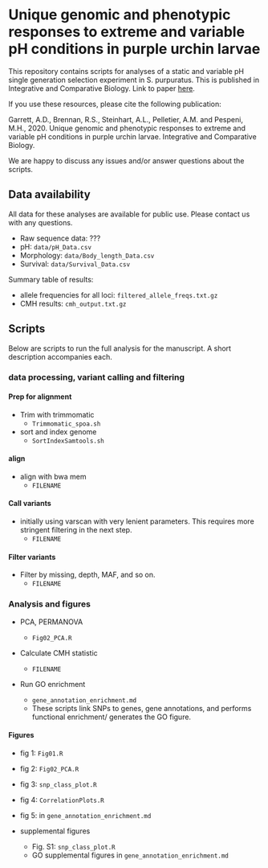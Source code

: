 # Unique genomic and phenotypic responses to extreme and variable pH conditions in purple urchin larvae

This repository contains scripts for analyses of a static and variable pH single generation selection experiment in S. purpuratus. This is published in Integrative and Comparative Biology. Link to paper [here](https://doi.org/10.1093/icb/icaa072).

If you use these resources, please cite the following publication:

Garrett, A.D., Brennan, R.S., Steinhart, A.L., Pelletier, A.M. and Pespeni, M.H., 2020. Unique genomic and phenotypic responses to extreme and variable pH conditions in purple urchin larvae. Integrative and Comparative Biology.

We are happy to discuss any issues and/or answer questions about the scripts.


## Data availability

All data for these analyses are available for public use. Please contact us with any questions.

- Raw sequence data: ???  
- pH: `data/pH_Data.csv`  
- Morphology: `data/Body_length_Data.csv`  
- Survival: `data/Survival_Data.csv`  

Summary table of results:  
- allele frequencies for all loci: `filtered_allele_freqs.txt.gz`  
- CMH results: `cmh_output.txt.gz`  

## Scripts

Below are scripts to run the full analysis for the manuscript. A short description accompanies each.

### data processing, variant calling and filtering

#### Prep for alignment

- Trim with trimmomatic
    - `Trimmomatic_spoa.sh`
- sort and index genome
    - `SortIndexSamtools.sh`

#### align

- align with bwa mem
    - `FILENAME`

#### Call variants

- initially using varscan with very lenient parameters. This requires more stringent filtering in the next step.
    - `FILENAME`

#### Filter variants

- Filter by missing, depth, MAF, and so on.
    - `FILENAME`

### Analysis and figures

- PCA, PERMANOVA
  - `Fig02_PCA.R`

- Calculate CMH statistic
    - `FILENAME`

- Run GO enrichment
  - `gene_annotation_enrichment.md`
  - These scripts link SNPs to genes, gene annotations, and performs functional enrichment/ generates the GO figure.

#### Figures

- fig 1: `Fig01.R`
- fig 2: `Fig02_PCA.R`
- fig 3: `snp_class_plot.R`
- fig 4: `CorrelationPlots.R`
- fig 5: in `gene_annotation_enrichment.md`

- supplemental figures
  - Fig. S1: `snp_class_plot.R`
  - GO supplemental figures in `gene_annotation_enrichment.md`

